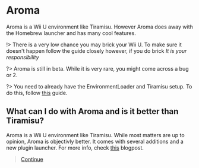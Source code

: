 # Aroma

Aroma is a Wii U environment like Tiramisu. However Aroma does away with the Homebrew launcher and has many cool features.

!> There is a very low chance you may brick your Wii U. To make sure it doesn't happen follow the guide closely however, if you do brick *It is your responsibility*

?> Aroma is still in beta. While it is very rare, you might come across a bug or 2.

?> You need to already have the EnvironmentLoader and Tiramisu setup. To do this, follow [this](README.md) guide.
## What can I do with Aroma and is it better than Tiramisu?

Aroma is a Wii U environment like Tiramisu. While most matters are up to opinion, Aroma is objectivly better. It comes with several additions and a new plugin launcher. For more info, check [this](https://maschell.github.io/homebrew/2022/09/05/aroma.html) blogpost.

> [Continue](startaroma)